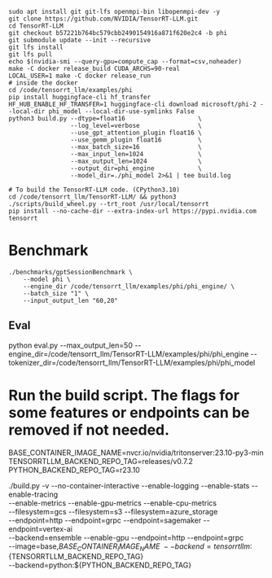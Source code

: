 ```
sudo apt install git git-lfs openmpi-bin libopenmpi-dev -y
git clone https://github.com/NVIDIA/TensorRT-LLM.git
cd TensorRT-LLM
git checkout b57221b764bc579cbb2490154916a871f620e2c4 -b phi
git submodule update --init --recursive
git lfs install
git lfs pull
echo $(nvidia-smi --query-gpu=compute_cap --format=csv,noheader)
make -C docker release_build CUDA_ARCHS=90-real
LOCAL_USER=1 make -C docker release_run
# inside the docker
cd /code/tensorrt_llm/examples/phi
pip install huggingface-cli hf_transfer
HF_HUB_ENABLE_HF_TRANSFER=1 huggingface-cli download microsoft/phi-2 --local-dir phi_model --local-dir-use-symlinks False
python3 build.py --dtype=float16                    \
                 --log_level=verbose                \
                 --use_gpt_attention_plugin float16 \
                 --use_gemm_plugin float16          \
                 --max_batch_size=16                \
                 --max_input_len=1024               \
                 --max_output_len=1024              \
                 --output_dir=phi_engine            \
                 --model_dir=./phi_model 2>&1 | tee build.log

# To build the TensorRT-LLM code. (CPython3.10)
cd /code/tensorrt_llm/TensorRT-LLM/ && python3 ./scripts/build_wheel.py --trt_root /usr/local/tensorrt
pip install --no-cache-dir --extra-index-url https://pypi.nvidia.com tensorrt
```

# Benchmark
```
./benchmarks/gptSessionBenchmark \
    --model phi \
    --engine_dir /code/tensorrt_llm/examples/phi/phi_engine/ \
    --batch_size "1" \
    --input_output_len "60,20"
```

## Eval

python eval.py --max_output_len=50 --engine_dir=/code/tensorrt_llm/TensorRT-LLM/examples/phi/phi_engine --tokenizer_dir=/code/tensorrt_llm/TensorRT-LLM/examples/phi/phi_model


# Run the build script. The flags for some features or endpoints can be removed if not needed.
BASE_CONTAINER_IMAGE_NAME=nvcr.io/nvidia/tritonserver:23.10-py3-min
TENSORRTLLM_BACKEND_REPO_TAG=releases/v0.7.2
PYTHON_BACKEND_REPO_TAG=r23.10

./build.py -v --no-container-interactive --enable-logging --enable-stats --enable-tracing \
              --enable-metrics --enable-gpu-metrics --enable-cpu-metrics \
              --filesystem=gcs --filesystem=s3 --filesystem=azure_storage \
              --endpoint=http --endpoint=grpc --endpoint=sagemaker --endpoint=vertex-ai \
              --backend=ensemble --enable-gpu --endpoint=http --endpoint=grpc \
              --image=base,${BASE_CONTAINER_IMAGE_NAME} \
              --backend=tensorrtllm:${TENSORRTLLM_BACKEND_REPO_TAG} \
              --backend=python:${PYTHON_BACKEND_REPO_TAG}
